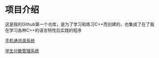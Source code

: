 # 项目介绍

这是我的Github第一个仓库，是为了学习和练习C++而创建的，也集成了在了我在学习各种C++的语言特性后实践的程序

[手机通讯录系统](https://github.com/ROBINwan999/RobinFirst-XXX/tree/main/ContactsSystem)

[学生分数管理系统](https://github.com/ROBINwan999/RobinFirst-XXX/tree/main/StudentMarkAnalysisSystem)
